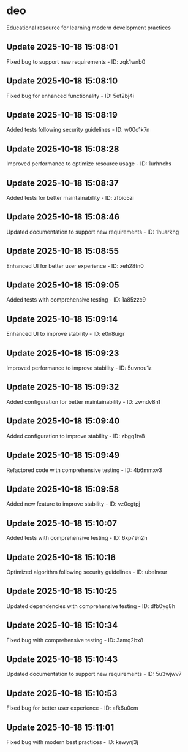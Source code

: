 # deo
Educational resource for learning modern development practices

## Update 2025-10-18 15:08:01
Fixed bug to support new requirements - ID: zqk1wnb0


## Update 2025-10-18 15:08:10
Fixed bug for enhanced functionality - ID: 5ef2bj4i


## Update 2025-10-18 15:08:19
Added tests following security guidelines - ID: w00o1k7n


## Update 2025-10-18 15:08:28
Improved performance to optimize resource usage - ID: 1urhnchs


## Update 2025-10-18 15:08:37
Added tests for better maintainability - ID: zfbio5zi


## Update 2025-10-18 15:08:46
Updated documentation to support new requirements - ID: 1huarkhg


## Update 2025-10-18 15:08:55
Enhanced UI for better user experience - ID: xeh28tn0


## Update 2025-10-18 15:09:05
Added tests with comprehensive testing - ID: 1a85zzc9


## Update 2025-10-18 15:09:14
Enhanced UI to improve stability - ID: e0n8uigr


## Update 2025-10-18 15:09:23
Improved performance to improve stability - ID: 5uvnou1z


## Update 2025-10-18 15:09:32
Added configuration for better maintainability - ID: zwndv8n1


## Update 2025-10-18 15:09:40
Added configuration to improve stability - ID: zbgq1tv8


## Update 2025-10-18 15:09:49
Refactored code with comprehensive testing - ID: 4b6mmxv3


## Update 2025-10-18 15:09:58
Added new feature to improve stability - ID: vz0cgtpj


## Update 2025-10-18 15:10:07
Added tests with comprehensive testing - ID: 6xp79n2h


## Update 2025-10-18 15:10:16
Optimized algorithm following security guidelines - ID: ubelneur


## Update 2025-10-18 15:10:25
Updated dependencies with comprehensive testing - ID: dfb0yg8h


## Update 2025-10-18 15:10:34
Fixed bug with comprehensive testing - ID: 3amq2bx8


## Update 2025-10-18 15:10:43
Updated documentation to support new requirements - ID: 5u3wjwv7


## Update 2025-10-18 15:10:53
Fixed bug for better user experience - ID: afk6u0cm


## Update 2025-10-18 15:11:01
Fixed bug with modern best practices - ID: kewynj3j

